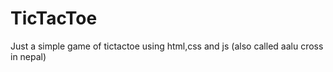 # TicTacToe
Just a simple game of tictactoe using html,css and js (also called aalu cross in nepal)
